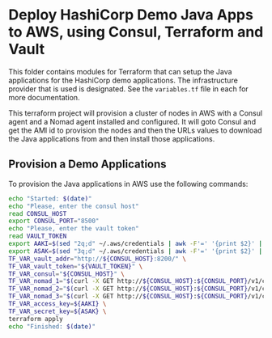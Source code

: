 # Deploy HashiCorp Demo Java Apps to AWS, using Consul, Terraform and Vault

This folder contains modules for Terraform that can setup the Java applications for the HashiCorp demo applications. The infrastructure provider that is used is designated.  See the `variables.tf` file in each for more documentation. 

This terraform project will provision a cluster of nodes in AWS with a Consul agent and a Nomad agent installed and configured.  It will goto Consul and get the AMI id to provision the nodes and then the URLs values to download the Java applications from and then install those applications.

## Provision a Demo Applications

To provision the Java applications in AWS use the following commands:

```bash
echo "Started: $(date)"
echo "Please, enter the consul host"
read CONSUL_HOST
export CONSUL_PORT="8500"
echo "Please, enter the vault token"
read VAULT_TOKEN
export AAKI=$(sed "2q;d" ~/.aws/credentials | awk -F'=' '{print $2}' | sed -e 's/^[[:space:]]*//' -e 's/[[:space:]]*$//')
export ASAK=$(sed "3q;d" ~/.aws/credentials | awk -F'=' '{print $2}' | sed -e 's/^[[:space:]]*//' -e 's/[[:space:]]*$//')
TF_VAR_vault_addr="http://${CONSUL_HOST}:8200/" \
TF_VAR_vault_token="${VAULT_TOKEN}" \
TF_VAR_consul="${CONSUL_HOST}" \
TF_VAR_nomad_1="$(curl -X GET http://${CONSUL_HOST}:${CONSUL_PORT}/v1/catalog/service/nomad | python -c 'import json,sys;obj=json.load(sys.stdin);print obj[0]["Address"]')" \
TF_VAR_nomad_2="$(curl -X GET http://${CONSUL_HOST}:${CONSUL_PORT}/v1/catalog/service/nomad | python -c 'import json,sys;obj=json.load(sys.stdin);print obj[1]["Address"]')" \
TF_VAR_nomad_3="$(curl -X GET http://${CONSUL_HOST}:${CONSUL_PORT}/v1/catalog/service/nomad | python -c 'import json,sys;obj=json.load(sys.stdin);print obj[2]["Address"]')" \
TF_VAR_access_key=${AAKI} \
TF_VAR_secret_key=${ASAK} \
terraform apply
echo "Finished: $(date)"
```